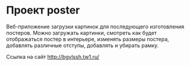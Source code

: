 # Проект poster

Веб-приложение загрузки картинок для последующего изготовления постеров. Можно загружать картинки, смотреть как будет отображаться постер в интерьере, изменять размеры постера, добавлять различные отступы, добавлять и убирать рамку.

Ссылка на сайт http://bgvlssh.tw1.ru/
